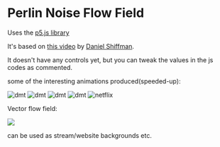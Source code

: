 # Perlin Noise Flow Field
Uses the [p5.js library](https://p5js.org)

It's based on [this video](https://www.youtube.com/watch?v=BjoM9oKOAKY&list=LL&index=12) by [Daniel Shiffman](https://twitter.com/shiffman). 

It doesn't have any controls yet, but you can tweak the values in the js codes as commented.

some of the interesting animations produced(speeded-up):

![dmt](videos/1.gif)
![dmt](videos/2.gif)
![dmt](videos/3.gif)
![dmt](videos/4.gif)
![netflix](videos/5.gif)

Vector flow field:

![](videos/6.gif)

can be used as stream/website backgrounds etc.

